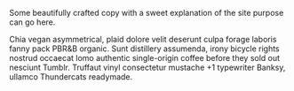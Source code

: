 Some beautifully crafted copy with a sweet explanation of the site purpose can go here.

Chia vegan asymmetrical, plaid dolore velit deserunt culpa forage laboris fanny pack PBR&B organic. Sunt distillery assumenda, irony bicycle rights nostrud occaecat lomo authentic single-origin coffee before they sold out nesciunt Tumblr.  Truffaut vinyl consectetur mustache +1 typewriter Banksy, ullamco Thundercats readymade.
